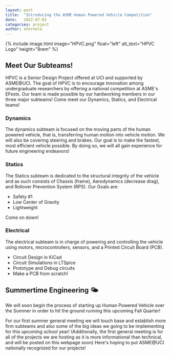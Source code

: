 ```yaml
---
layout: post
title:  "Introducing the ASME Human Powered Vehicle Competition"
date:   2022-07-02
categories: project
author: afornela
---
```


{% include image.html image="HPVC.png" float="left" alt_text="HPVC Logo" height="8rem" %}

## Meet Our Subteams!

HPVC is a Senior Design Project offered at UCI and supported by ASME@UCI. The goal of HPVC is to encourage innovation among undergraduate researchers by offering a national competition at ASME's EFests. Our team is made possible by our hardworking members in our three major subteams! Come meet our Dynamics, Statics, and Electrical teams!

<!--more-->

### Dynamics

The dynamics subteam is focused on the moving parts of the human powered vehicle, that is, transferring human motion into vehicle motion. We will also be covering steering and brakes. Our goal is to make the fastest, most efficient vehicle possible. By doing so, we will all gain experience for future engineering endeavors!

### Statics

The Statics subteam is dedicated to the structural integrity of the vehicle and as such consists of Chassis (frame), Aerodynamics (decrease drag), and Rollover Prevention System (RPS). Our Goals are:
- Safety #1
- Low Center of Gravity
- Lightweight

Come on down!

### Electrical

The electrical subteam is in charge of powering and controlling the vehicle using motors, microcontrollers, sensors, and a Printed Circuit Board (PCB). 

- Circuit Design in KiCad
- Circuit Simulations in LTSpice
- Prototype and Debug circuits
- Make a PCB from scratch!

## Summertime Engineering 🌤️

We will soon begin the process of starting up Human Powered Vehicle over the Summer in order to hit the ground running this upcoming Fall Quarter!

For our first summer general meeting we will touch base and establish more firm subteams and also some of the big ideas we going to be implementing for this upcoming school year! (Additionally, the first general meeting is for all of the projects we are hosting as it is more informational than technical, and will be posted on this webpage soon) Here's hoping to put ASME@UCI nationally recognized for our projects!